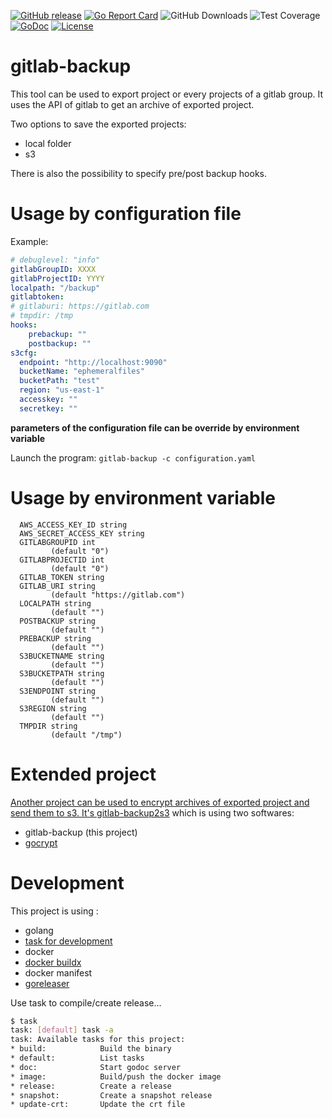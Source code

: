 [![GitHub release](https://img.shields.io/github/release/sgaunet/gitlab-backup.svg)](https://github.com/sgaunet/gitlab-backup/releases/latest)
[![Go Report Card](https://goreportcard.com/badge/github.com/sgaunet/gitlab-backup)](https://goreportcard.com/report/github.com/sgaunet/gitlab-backup)
![GitHub Downloads](https://img.shields.io/github/downloads/sgaunet/gitlab-backup/total)
![Test Coverage](https://raw.githubusercontent.com/wiki/sgaunet/gitlab-backup/coverage-badge.svg)
[![GoDoc](https://godoc.org/github.com/sgaunet/gitlab-backup?status.svg)](https://godoc.org/github.com/sgaunet/gitlab-backup)
[![License](https://img.shields.io/github/license/sgaunet/gitlab-backup.svg)](LICENSE)

# gitlab-backup

This tool can be used to export project or every projects of a gitlab group. It uses the API of gitlab to get an archive of exported project.

Two options to save the exported projects:

* local folder
* s3

There is also the possibility to specify pre/post backup hooks.

# Usage by configuration file


Example: 

```yaml
# debuglevel: "info"
gitlabGroupID: XXXX
gitlabProjectID: YYYY
localpath: "/backup"
gitlabtoken: 
# gitlaburi: https://gitlab.com
# tmpdir: /tmp
hooks:
    prebackup: ""
    postbackup: ""
s3cfg:
  endpoint: "http://localhost:9090"
  bucketName: "ephemeralfiles"
  bucketPath: "test"
  region: "us-east-1"
  accesskey: ""
  secretkey: ""
```

**parameters of the configuration file can be override by environment variable**

Launch the program: `gitlab-backup -c configuration.yaml`

# Usage by environment variable

```
  AWS_ACCESS_KEY_ID string
  AWS_SECRET_ACCESS_KEY string
  GITLABGROUPID int
         (default "0")
  GITLABPROJECTID int
         (default "0")
  GITLAB_TOKEN string
  GITLAB_URI string
         (default "https://gitlab.com")
  LOCALPATH string
         (default "")
  POSTBACKUP string
         (default "")
  PREBACKUP string
         (default "")
  S3BUCKETNAME string
         (default "")
  S3BUCKETPATH string
         (default "")
  S3ENDPOINT string
         (default "")
  S3REGION string
         (default "")
  TMPDIR string
         (default "/tmp")
```

# Extended project

[Another project can be used to encrypt archives of exported project and send them to s3. It's gitlab-backup2s3](https://github.com/sgaunet/gitlab-backup2s3) which is using two softwares:

* gitlab-backup (this project)
* [gocrypt](https://github.com/sgaunet/gocrypt)

# Development

This project is using :

* golang
* [task for development](https://taskfile.dev/#/)
* docker
* [docker buildx](https://github.com/docker/buildx)
* docker manifest
* [goreleaser](https://goreleaser.com/)

Use task to compile/create release...

```bash
$ task
task: [default] task -a
task: Available tasks for this project:
* build:            Build the binary
* default:          List tasks
* doc:              Start godoc server
* image:            Build/push the docker image
* release:          Create a release
* snapshot:         Create a snapshot release
* update-crt:       Update the crt file
```